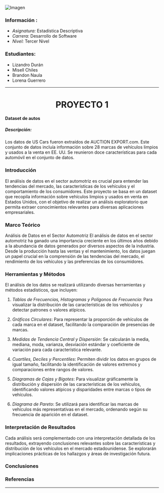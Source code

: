 

![Imagen](https://itq.edu.ec/wp-content/uploads/2023/02/Recurso-6.png)

### Información :
- *Asignatura:* Estadística Descriptiva
- *Carrera:* Desarrollo de Software
- *Nivel:* Tercer Nivel

### Estudiantes:

- Lizandro Durán
- Misell Chiles
- Brandon Naula
- Lorena Guerrero
----
### 
<h1 align="center">
PROYECTO 1 </h1>

#### Dataset de autos
##### Descripción:
Los datos de US Cars fueron extraídos de AUCTION EXPORT.com. Este conjunto de datos
incluía información sobre 28 marcas de vehículos limpios y usados a la venta en EE. UU. Se
reunieron doce características para cada automóvil en el conjunto de datos.




### Introducción
El análisis de datos en el sector automotriz es crucial para entender las tendencias del mercado, las características de los vehículos y el comportamiento de los consumidores. Este proyecto se basa en un dataset que recopila información sobre vehículos limpios y usados en venta en Estados Unidos, con el objetivo de realizar un análisis exploratorio que permita extraer conocimientos relevantes para diversas aplicaciones empresariales.

### Marco Teórico
Análisis de Datos en el Sector Automotriz
El análisis de datos en el sector automotriz ha ganado una importancia creciente en los últimos años debido a la abundancia de datos generados por diversos aspectos de la industria. Desde la producción hasta las ventas y el mantenimiento, los datos juegan un papel crucial en la comprensión de las tendencias del mercado, el rendimiento de los vehículos y las preferencias de los consumidores.

### Herramientas y Métodos
El análisis de los datos se realizará utilizando diversas herramientas y métodos estadísticos, que incluyen:

1. *Tablas de Frecuencias, Histogramas y Polígonos de Frecuencia*: Para visualizar la distribución de las características de los vehículos y detectar patrones o valores atípicos.

2. *Gráficos Circulares*: Para representar la proporción de vehículos de cada marca en el dataset, facilitando la comparación de presencias de marcas.

3. *Medidas de Tendencia Central y Dispersión*: Se calcularán la media, mediana, moda, varianza, desviación estándar y coeficiente de variación para cada característica relevante.

4. *Cuartiles, Deciles y Percentiles*: Permiten dividir los datos en grupos de igual tamaño, facilitando la identificación de valores extremos y comparaciones entre rangos de valores.

5. *Diagramas de Cajas y Bigotes*: Para visualizar gráficamente la distribución y dispersión de las características de los vehículos, identificando valores atípicos y disparidades entre marcas o tipos de vehículos.

6. *Diagrama de Pareto*: Se utilizará para identificar las marcas de vehículos más representativas en el mercado, ordenando según su frecuencia de aparición en el dataset.

### Interpretación de Resultados
Cada análisis será complementado con una interpretación detallada de los resultados, extrayendo conclusiones relevantes sobre las características y distribución de los vehículos en el mercado estadounidense. Se explorarán implicaciones prácticas de los hallazgos y áreas de investigación futura.

### Conclusiones


### Referencias

---

